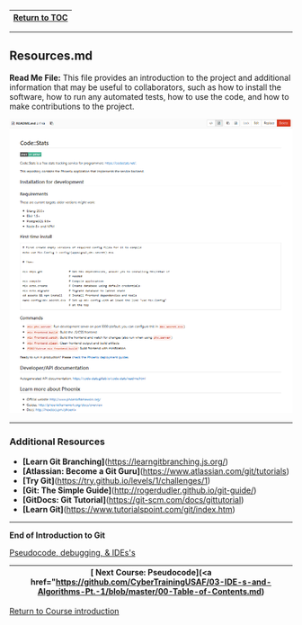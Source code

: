|[Return to TOC](/00-Table-of-Contents.md)|
|---|

---

## Resources.md

**Read Me File:**  This file provides an introduction to the project and additional information that may be useful to collaborators, such as how to install the software, how to run any automated tests, how to use the code, and how to make contributions to the project.

![](/assets/13.PNG)

---
### Additional Resources

* **[Learn Git Branching]**(https://learngitbranching.js.org/)
* **[Atlassian: Become a Git Guru]**(https://www.atlassian.com/git/tutorials)
* **[Try Git]**(https://try.github.io/levels/1/challenges/1)
* **[Git: The Simple Guide]**(http://rogerdudler.github.io/git-guide/)
* **[GitDocs: Git Tutorial]**(https://git-scm.com/docs/gittutorial)
* **[Learn Git]**(https://www.tutorialspoint.com/git/index.htm)

---

**End of Introduction to Git**

<a href="https://github.com/CyberTrainingUSAF/03-IDE-s-and-Algorithms-Pt.-1/blob/master/00-Table-of-Contents.md" > Pseudocode, debugging, & IDEs's </a>

|[ Next Course: Pseudocode](<a href="https://github.com/CyberTrainingUSAF/03-IDE-s-and-Algorithms-Pt.-1/blob/master/00-Table-of-Contents.md)|
|---|

<a href="https://github.com/CyberTrainingUSAF/01-Course-Introduction-and-setup/blob/master/README.md" rel="Return to Course Introduction"> Return to Course introduction </a>
